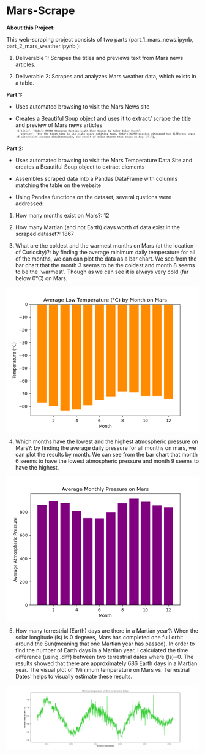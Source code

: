 # Mars-Scrape

**About this Project:**

This web-scraping project consists of two parts (part_1_mars_news.ipynb, part_2_mars_weather.ipynb ):

1. Deliverable 1: Scrapes the titles and previews text from Mars news articles.

2. Deliverable 2: Scrapes and analyzes Mars weather data, which exists in a table.

**Part 1:**

- Uses automated browsing to visit the Mars News site

- Creates a Beautiful Soup object and uses it to extract/ scrape the title and preview of Mars news articles 
![preview_titles](Output/title_and_preview.png)

**Part 2:**

- Uses automated browsing to visit the Mars Temperature Data Site and creates a Beautiful Soup object to extract elements

- Assembles scraped data into a Pandas DataFrame with columns matching the table on the website

- Using Pandas functions on the dataset, several qustions were addressed: 

1. How many months exist on Mars?: 12

2. How many Martian (and not Earth) days worth of data exist in the scraped dataset?: 1867

3. What are the coldest and the warmest months on Mars (at the location of Curiosity)?: by finding the average minimum daily temperature for all of the months, we can can plot the data as a bar chart. We see from the bar chart that the month 3 seems to be the coldest and month 8 seems to be the 'warmest'. Though as we can see it is always very cold (far below 0°C) on Mars.

![warm_cold_mars](Output/avglowtemp.png)


4. Which months have the lowest and the highest atmospheric pressure on Mars?: by finding the average daily pressure for all months on mars, we can plot the results by month. We can see from the bar chart that month 6 seems to have the lowest atmospheric pressure and month 9 seems to have the highest.

![pressure](Output/avgmnthpressure.png)

5. How many terrestrial (Earth) days are there in a Martian year?: When the solar longitude (ls) is 0 degrees, Mars has completed one full orbit around the Sun(meaning that one Martian year has passed). In order to find the number of Earth days in a Martian year, I calculated the time difference (using .diff) between two terrestrial dates where (ls)=0. The results showed that there are approximately 686 Earth days in a Martian year. The visual plot of 'Minimum temperature on Mars vs. Terrestrial Dates' helps to visually estimate these results. 

![martiantemp_earthdays](Output/mintemp_v_earthdays.png)



 